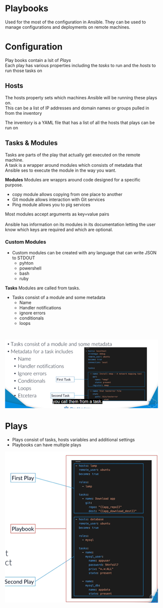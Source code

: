 # Playbooks

Used for the most of the configuration in Ansible. They can  be used to manage configurations and deployments on remote machines.<br/>

# Configuration
Play books contain a lsit of *Plays* <br/>
Each play has various properties including the *tasks* to run and the *hosts* to run those tasks on <br/>

## Hosts 
The hosts property sets which machines Ansible will be running these plays on.<br/>
This can be a list of IP addresses and domain names or groups pulled in from the inventory<br/>

The inventory is a YAML file that has a list of all the hosts that plays can be run on

## Tasks & Modules
Tasks are parts of the play that actually get executed on the remote machine.<br/>
A task is a wrapper around modules which consists of metadata that Ansible ses to execute the module in the way you want.<br/>

**Modules**
Modules are wrapprs around code designed for a specific purpose. <br/>
- copy module allows copying from one place to another 
- Git module allows interaction with Git services
- Ping module allows you to pig services

Most modules accept arguments as key=value pairs<br/>
<br/>
Ansible has information on its modules in its documentation letting the user know which keys are required and which are optional.<br/>

### Custom Modules 
- Custom modules can be created with any language that can write JSON to STDOUT
    - pyhton
    - powershell
    - bash
    - ruby

**Tasks**
Modules are called from tasks.<br/>
- Tasks consist of a module and some metadata
    - Name 
    - Handler notifications 
    - ignore errors
    - conditionals
    - loops
<br/>

![Tasks](https://github.com/AlpaPhono/ansible_basics/blob/main/image_resources/tasks.png)

# Plays
- Plays consist of tasks, hosts variables and additional settings
- Playbooks can have multiple plays

![Tasks](https://github.com/AlpaPhono/ansible_basics/blob/main/image_resources/play.png)

